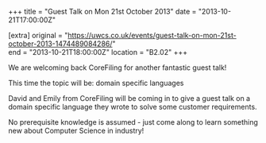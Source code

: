 +++
title = "Guest Talk on Mon 21st October 2013"
date = "2013-10-21T17:00:00Z"

[extra]
original = "https://uwcs.co.uk/events/guest-talk-on-mon-21st-october-2013-1474489084286/"    
end = "2013-10-21T18:00:00Z"
location = "B2.02"
+++

We are welcoming back CoreFiling for another fantastic guest talk\!

This time the topic will be: domain specific languages

David and Emily from CoreFiling will be coming in to give a guest talk on a domain specific language they wrote to solve some customer requirements.

No prerequisite knowledge is assumed - just come along to learn something new about Computer Science in industry\!

